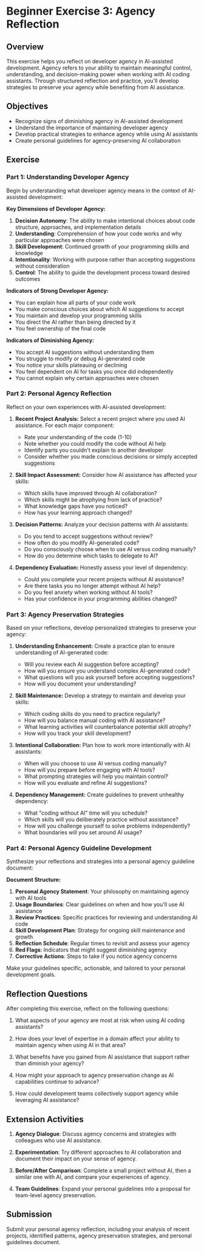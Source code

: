 # Beginner Exercise 3: Agency Reflection

## Overview

This exercise helps you reflect on developer agency in AI-assisted development. Agency refers to your ability to maintain meaningful control, understanding, and decision-making power when working with AI coding assistants. Through structured reflection and practice, you'll develop strategies to preserve your agency while benefiting from AI assistance.

## Objectives

- Recognize signs of diminishing agency in AI-assisted development
- Understand the importance of maintaining developer agency
- Develop practical strategies to enhance agency while using AI assistants
- Create personal guidelines for agency-preserving AI collaboration

## Exercise

### Part 1: Understanding Developer Agency

Begin by understanding what developer agency means in the context of AI-assisted development:

**Key Dimensions of Developer Agency:**

1. **Decision Autonomy**: The ability to make intentional choices about code structure, approaches, and implementation details
2. **Understanding**: Comprehension of how your code works and why particular approaches were chosen
3. **Skill Development**: Continued growth of your programming skills and knowledge
4. **Intentionality**: Working with purpose rather than accepting suggestions without consideration
5. **Control**: The ability to guide the development process toward desired outcomes

**Indicators of Strong Developer Agency:**
- You can explain how all parts of your code work
- You make conscious choices about which AI suggestions to accept
- You maintain and develop your programming skills
- You direct the AI rather than being directed by it
- You feel ownership of the final code

**Indicators of Diminishing Agency:**
- You accept AI suggestions without understanding them
- You struggle to modify or debug AI-generated code
- You notice your skills plateauing or declining
- You feel dependent on AI for tasks you once did independently
- You cannot explain why certain approaches were chosen

### Part 2: Personal Agency Reflection

Reflect on your own experiences with AI-assisted development:

1. **Recent Project Analysis:**
   Select a recent project where you used AI assistance. For each major component:
   - Rate your understanding of the code (1-10)
   - Note whether you could modify the code without AI help
   - Identify parts you couldn't explain to another developer
   - Consider whether you made conscious decisions or simply accepted suggestions

2. **Skill Impact Assessment:**
   Consider how AI assistance has affected your skills:
   - Which skills have improved through AI collaboration?
   - Which skills might be atrophying from lack of practice?
   - What knowledge gaps have you noticed?
   - How has your learning approach changed?

3. **Decision Patterns:**
   Analyze your decision patterns with AI assistants:
   - Do you tend to accept suggestions without review?
   - How often do you modify AI-generated code?
   - Do you consciously choose when to use AI versus coding manually?
   - How do you determine which tasks to delegate to AI?

4. **Dependency Evaluation:**
   Honestly assess your level of dependency:
   - Could you complete your recent projects without AI assistance?
   - Are there tasks you no longer attempt without AI help?
   - Do you feel anxiety when working without AI tools?
   - Has your confidence in your programming abilities changed?

### Part 3: Agency Preservation Strategies

Based on your reflections, develop personalized strategies to preserve your agency:

1. **Understanding Enhancement:**
   Create a practice plan to ensure understanding of AI-generated code:
   - Will you review each AI suggestion before accepting?
   - How will you ensure you understand complex AI-generated code?
   - What questions will you ask yourself before accepting suggestions?
   - How will you document your understanding?

2. **Skill Maintenance:**
   Develop a strategy to maintain and develop your skills:
   - Which coding skills do you need to practice regularly?
   - How will you balance manual coding with AI assistance?
   - What learning activities will counterbalance potential skill atrophy?
   - How will you track your skill development?

3. **Intentional Collaboration:**
   Plan how to work more intentionally with AI assistants:
   - When will you choose to use AI versus coding manually?
   - How will you prepare before engaging with AI tools?
   - What prompting strategies will help you maintain control?
   - How will you evaluate and refine AI suggestions?

4. **Dependency Management:**
   Create guidelines to prevent unhealthy dependency:
   - What "coding without AI" time will you schedule?
   - Which skills will you deliberately practice without assistance?
   - How will you challenge yourself to solve problems independently?
   - What boundaries will you set around AI usage?

### Part 4: Personal Agency Guideline Development

Synthesize your reflections and strategies into a personal agency guideline document:

**Document Structure:**
1. **Personal Agency Statement**: Your philosophy on maintaining agency with AI tools
2. **Usage Boundaries**: Clear guidelines on when and how you'll use AI assistance
3. **Review Practices**: Specific practices for reviewing and understanding AI code
4. **Skill Development Plan**: Strategy for ongoing skill maintenance and growth
5. **Reflection Schedule**: Regular times to revisit and assess your agency
6. **Red Flags**: Indicators that might suggest diminishing agency
7. **Corrective Actions**: Steps to take if you notice agency concerns

Make your guidelines specific, actionable, and tailored to your personal development goals.

## Reflection Questions

After completing this exercise, reflect on the following questions:

1. What aspects of your agency are most at risk when using AI coding assistants?

2. How does your level of expertise in a domain affect your ability to maintain agency when using AI in that area?

3. What benefits have you gained from AI assistance that support rather than diminish your agency?

4. How might your approach to agency preservation change as AI capabilities continue to advance?

5. How could development teams collectively support agency while leveraging AI assistance?

## Extension Activities

1. **Agency Dialogue**: Discuss agency concerns and strategies with colleagues who use AI assistance.

2. **Experimentation**: Try different approaches to AI collaboration and document their impact on your sense of agency.

3. **Before/After Comparison**: Complete a small project without AI, then a similar one with AI, and compare your experiences of agency.

4. **Team Guidelines**: Expand your personal guidelines into a proposal for team-level agency preservation.

## Submission

Submit your personal agency reflection, including your analysis of recent projects, identified patterns, agency preservation strategies, and personal guidelines document.
